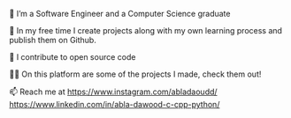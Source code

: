 

🔭 I’m a Software Engineer and a Computer Science graduate

🌱 In my free time I create projects along with my own learning process and publish them on Github.

👯 I contribute to open source code

👨‍💻 On this platform are some of the projects I made, check them out!

📫 Reach me at https://www.instagram.com/abladaoudd/ https://www.linkedin.com/in/abla-dawood-c-cpp-python/



